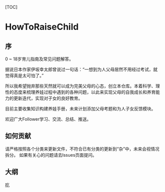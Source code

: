 [TOC]

# HowToRaiseChild
## 序
0 ~ 18岁育儿指南及常见问题解答。

据说日本作家伊坂幸太郎曾说过一句话：“一想到为人父母居然不用经过考试，就觉得真是太可怕了。” 

所以我希望抛弃那些天然就可以成为完美父母的心态，创立本仓库。本着科学、理性的态度来梳理养娃过程中遇到的各种问题，以此来实现父母的自我成长和养育能力的更新迭代，实现对子女的良好教育。

目前主要收集知识构建养娃手册，未来计划添加父母考题和为人子女反馈模块。

欢迎广大Follower学习、交流、总结、推送。


## 如何贡献
请严格按照各个分类来更新文件，不符合已有分类的更新到“杂”中，未来会视情况拆分。
如果有关心的问题请去Issues页面提问。

## 大纲
[吃](吃/吃.md)